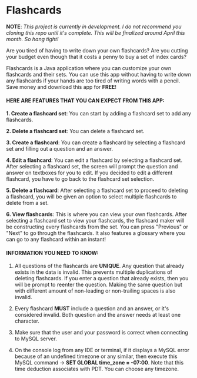 # Flashcards

**NOTE**: *This project is currently in development. I do not recommend you cloning this repo until it's complete. This will be finalized around April this month. So hang tight!*

Are you tired of having to write down your own flashcards? Are you cutting your budget even though that it costs a penny to buy a set of index cards?

Flashcards is a Java application where you can customize your own flashcards and their sets. You can use this app without having to write down any flashcards if your hands are too tired of writing words with a pencil. Save money and download this app for **FREE**!

#### HERE ARE FEATURES THAT YOU CAN EXPECT FROM THIS APP:

**1. Create a flashcard set**: You can start by adding a flashcard set to add any flashcards.

**2. Delete a flashcard set**: You can delete a flashcard set.

**3. Create a flashcard**: You can create a flashcard by selecting a flashcard set and filling out a question and an answer.

**4. Edit a flashcard**: You can edit a flashcard by selecting a flashcard set. After selecting a flashcard set, the screen will prompt the question and answer on textboxes for you to edit. If you decided to edit a different flashcard, you have to go back to the flashcard set selection.

**5. Delete a flashcard**: After selecting a flashcard set to proceed to deleting a flashcard, you will be given an option to select multiple flashcards to delete from a set. 

**6. View flashcards**: This is where you can view your own flashcards. After selecting a flashcard set to view your flashcards, the flashcard maker will be constructing every flashcards from the set. You can press "Previous" or "Next" to go through the flashcards. It also features a glossary where you can go to any flashcard within an instant!

#### INFORMATION YOU NEED TO KNOW:

1. All questions of the flashcards are **UNIQUE**. Any question that already exists in the data is invalid. This prevents multiple duplications of deleting flashcards. If you enter a question that already exists, then you will be prompt to reenter the question. Making the same question but with different amount of non-leading or non-trailing spaces is also invalid.

2. Every flashcard **MUST** include a question and an answer, or it's considered invalid. Both question and the answer needs at least one character.

3. Make sure that the user and your password is correct when connecting to MySQL server.

4. On the console log from any IDE or terminal, if it displays a MySQL error because of an undefined timezone or any similar, then execute this MySQL command -> **SET GLOBAL time_zone = -07:00**. Note that this time deduction associates with PDT. You can choose any timezone.

